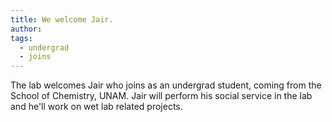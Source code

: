 ```yaml
---
title: We welcome Jair.
author:
tags:
  - undergrad
  - joins
---
```


The lab welcomes Jair who joins as an undergrad student, coming from the School of Chemistry, UNAM. Jair will perform his social service in the lab and he'll work on wet lab related projects.
